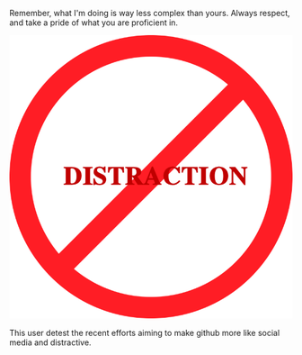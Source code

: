 Remember, what I'm doing is way less complex than yours. Always respect, and take a pride of what you are proficient in.

![image](圖片1.png)


This user detest the recent efforts aiming to make github more like social media and distractive.
